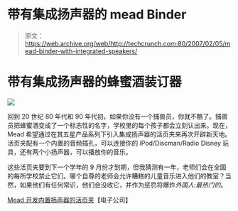 # 带有集成扬声器的 mead Binder

> 原文：<https://web.archive.org/web/http://techcrunch.com:80/2007/02/05/mead-binder-with-integrated-speakers/>

# 带有集成扬声器的蜂蜜酒装订器

![](img/864c900784d7c7cba275b1afc0882c93.png)

回到 20 世纪 80 年代和 90 年代初，如果你没有一个捕兽员，你就不酷了。捕兽员把蜂蜜酒变成了一个标志性的名字，学校里的每个孩子都会立刻认出来。现在，Mead 希望通过在其五星产品系列下引入集成扬声器的活页夹来再次开辟新天地。活页夹配有一个内置的音频插孔，可以连接你的 iPod/Discman/Radio Disney 玩具，还有两个小扬声器，可以播放你的音乐。

这些活页夹要到下一个学年的 9 月份才到期，但我猜测有一年，老师们会在全国的每所学校禁止它们。哪个自尊的老师会允许糟糕的儿童音乐进入他们的教室？当然，如果他们有任何常识，他们会没收它，并作为惩罚将爆炸*外国人:最热门的*。

[Mead 开发内置扬声器的活页夹](https://web.archive.org/web/20210227074045/http://www.electronista.com/articles/07/02/02/mead.binder.with.speakers/)【电子公司】